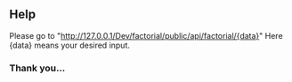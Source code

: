 ## Help
Please go to "http://127.0.0.1/Dev/factorial/public/api/factorial/{data}"
Here {data} means your desired input.

### Thank you...
